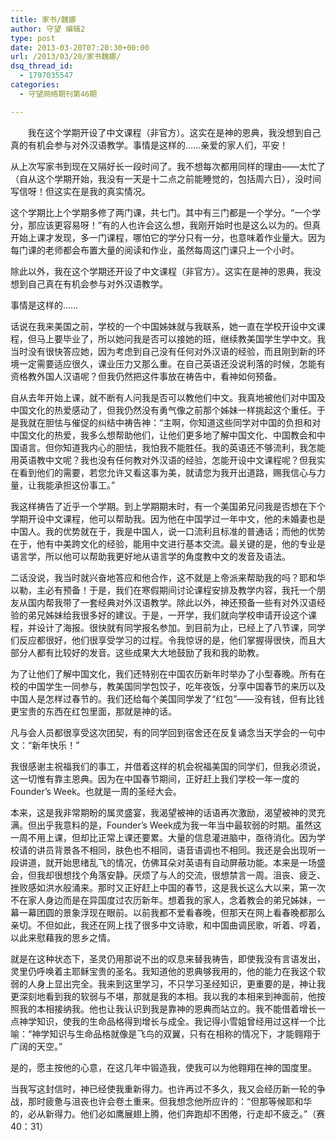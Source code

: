 ```yaml
---
title: 家书/魏娜
author: 守望 编辑2
type: post
date: 2013-03-20T07:20:30+00:00
url: /2013/03/20/家书魏娜/
dsq_thread_id:
  - 1797035547
categories:
  - 守望网络期刊第46期

---
```

<p class="mceWPmore" title="更多...">
         我在这个学期开设了中文课程（非官方）。这实在是神的恩典，我没想到自己真的有机会参与对外汉语教学。事情是这样的……<!--more-->亲爱的家人们，平安！
</p>

从上次写家书到现在又隔好长一段时间了。我不想每次都用同样的理由——太忙了（自从这个学期开始，我没有一天是十二点之前能睡觉的，包括周六日），没时间写信呀！但这实在是我的真实情况。

这个学期比上个学期多修了两门课，共七门。其中有三门都是一个学分。“一个学分，那应该更容易呀！”有的人也许会这么想，我刚开始时也是这么以为的。但真开始上课才发现，多一门课程，哪怕它的学分只有一分，也意味着作业量大。因为每门课的老师都会布置大量的阅读和作业，虽然每周这门课只上一个小时。

除此以外，我在这个学期还开设了中文课程（非官方）。这实在是神的恩典，我没想到自己真在有机会参与对外汉语教学。

事情是这样的……

话说在我来美国之前，学校的一个中国姊妹就与我联系，她一直在学校开设中文课程，但马上要毕业了，所以她问我是否可以接她的班，继续教美国学生学中文。我当时没有很快答应她，因为考虑到自己没有任何对外汉语的经验，而且刚到新的环境一定需要适应很久，课业压力又那么重。在自己英语还没说利落的时候，怎能有资格教外国人汉语呢？但我仍然把这件事放在祷告中，看神如何预备。

自从去年开始上课，就不断有人问我是否可以教他们中文。我真地被他们对中国及中国文化的热爱感动了，但我仍然没有勇气像之前那个姊妹一样挑起这个重任。于是我就在胆怯与催促的纠结中祷告神：“主啊，你知道这些同学对中国的负担和对中国文化的热爱，我多么想帮助他们，让他们更多地了解中国文化、中国教会和中国语言。但你知道我内心的胆怯，我怕我不能胜任。我的英语还不够流利，我怎能用英语教中文呢？我也没有任何教对外汉语的经验，怎能开设中文课程呢？但我实在看到他们的需要，若您允许又看这事为美，就请您为我开出道路，赐我信心与力量，让我能承担这份事工。”

我这样祷告了近乎一个学期。到上学期期末时，有一个美国弟兄问我是否想在下个学期开设中文课程，他可以帮助我。因为他在中国学过一年中文，他的未婚妻也是中国人。我的优势就在于，我是中国人，说一口流利且标准的普通话；而他的优势在于，他有中美跨文化的经验，能用中文进行基本交流。最关键的是，他的专业是语言学，所以他可以帮助我更好地从语言学的角度教中文的发音及语法。

二话没说，我当时就兴奋地答应和他合作，这不就是上帝派来帮助我的吗？耶和华以勒，主必有预备！于是，我们在寒假期间讨论课程安排及教学内容，我托一个朋友从国内帮我带了一套经典对外汉语教学。除此以外，神还预备一些有对外汉语经验的弟兄姊妹给我很多好的建议。于是，一开学，我们就向学校申请开设这个课程，并设计了海报。很快就有同学报名参加。到目前为止，已经上了八节课，同学们反应都很好，他们很享受学习的过程。令我惊讶的是，他们掌握得很快，而且大部分人都有比较好的发音。这些成果大大地鼓励了我和我的助教。

为了让他们了解中国文化，我们还特别在中国农历新年时举办了小型春晚。所有在校的中国学生一同参与，教美国同学包饺子，吃年夜饭，分享中国春节的来历以及中国人是怎样过春节的。我们还给每个美国同学发了“红包”——没有钱，但有比钱更宝贵的东西在红包里面，那就是神的话。

凡与会人员都很享受这次团契，有的同学回到宿舍还在反复诵念当天学会的一句中文：“新年快乐！”

我很感谢主祝福我们的事工，并借着这样的机会祝福美国的同学们，但我必须说，这一切惟有靠主恩典。因为在中国春节期间，正好赶上我们学校一年一度的Founder’s Week。也就是一周的圣经大会。

本来，这是我非常期盼的属灵盛宴，我渴望被神的话语再次激励，渴望被神的灵充满。但出乎我意料的是，Founder’s Week成为我一年当中最软弱的时期。虽然这一周不用上课，但却比正常上课还要累。大量的信息灌进脑中，亟待消化。因为学校请的讲员背景各不相同，肤色也不相同，语音语调也不相同。我还是会出现听一段讲道，就开始思绪乱飞的情况，仿佛耳朵对英语有自动屏蔽功能。本来是一场盛会，但我却很想找个角落安静。厌烦了与人的交流，很想禁言一周。沮丧、疲乏、挫败感如洪水般涌来。那时又正好赶上中国的春节，这是我长这么大以来，第一次不在家人身边而是在异国度过农历新年。想着我的家人，念着教会的弟兄姊妹，一幕一幕团圆的景象浮现在眼前。以前我都不爱看春晚，但那天在网上看春晚都那么亲切。不但如此，我还在网上找了很多中文诗歌，和中国曲调民歌，听着、哼着，以此来慰藉我的思乡之情。

就是在这种状态下，圣灵仍用那说不出的叹息来替我祷告，即使我没有言语发出，灵里仍呼唤着主耶稣宝贵的圣名。我知道他的恩典够我用的，他的能力在我这个软弱的人身上显出完全。我来到这里学习，不只学习圣经知识，更重要的是，神让我更深刻地看到我的软弱与不堪，那就是我的本相。我以我的本相来到神面前，他按照我的本相接纳我。他也让我认识到我是靠神的恩典而站立的。我不能借着增长一点神学知识，使我的生命品格得到增长与成全。我记得小雪姐曾经用过这样一个比喻：“神学知识与生命品格就像是飞鸟的双翼，只有在相称的情况下，才能翱翔于广阔的天空。”

是的，愿主按他的心意，在这几年中锻造我，使我可以为他翱翔在神的国度里。

当我写这封信时，神已经使我重新得力。也许再过不多久，我又会经历新一轮的争战，那时疲惫与沮丧也许会卷土重来。但我想念他所应许的：“但那等候耶和华的，必从新得力。他们必如鹰展翅上腾，他们奔跑却不困倦，行走却不疲乏。”（赛40：31）